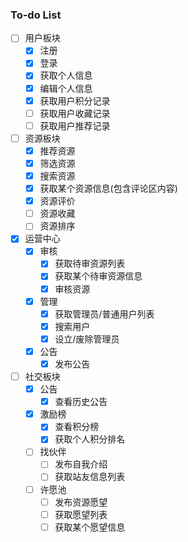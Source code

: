 ### To-do List
- [ ] 用户板块
  - [x] 注册
  - [x] 登录
  - [x] 获取个人信息
  - [x] 编辑个人信息
  - [x] 获取用户积分记录
  - [ ] 获取用户收藏记录
  - [ ] 获取用户推荐记录
  
- [ ] 资源板块
  - [x] 推荐资源
  - [x] 筛选资源
  - [x] 搜索资源
  - [x] 获取某个资源信息(包含评论区内容)
  - [x] 资源评价
  - [ ] 资源收藏
  - [ ] 资源排序
  
- [x] 运营中心
  - [x] 审核
    - [x] 获取待审资源列表
    - [x] 获取某个待审资源信息
    - [x] 审核资源
  - [x] 管理
    - [x] 获取管理员/普通用户列表
    - [x] 搜索用户
    - [x] 设立/废除管理员
  - [x] 公告
    - [x] 发布公告
  
- [ ] 社交板块
  - [x] 公告
    - [x] 查看历史公告
  - [x] 激励榜
    - [x] 查看积分榜
    - [x] 获取个人积分排名
  - [ ] 找伙伴
    - [ ] 发布自我介绍
    - [ ] 获取站友信息列表
  - [ ] 许愿池
    - [ ] 发布资源愿望
    - [ ] 获取愿望列表
    - [ ] 获取某个愿望信息